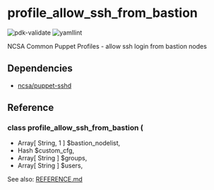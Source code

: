 # profile_allow_ssh_from_bastion

![pdk-validate](https://github.com/ncsa/puppet-profile_allow_ssh_from_bastion/workflows/pdk-validate/badge.svg)
![yamllint](https://github.com/ncsa/puppet-profile_allow_ssh_from_bastion/workflows/yamllint/badge.svg)

NCSA Common Puppet Profiles - allow ssh login from bastion nodes
 
## Dependencies
- [ncsa/puppet-sshd](https://github.com/ncsa/puppet-sshd)
 
## Reference
 
### class profile_allow_ssh_from_bastion (
-  Array[ String, 1 ] $bastion_nodelist,
-  Hash               $custom_cfg,
-  Array[ String ]    $groups,
-  Array[ String ]    $users,

See also: [REFERENCE.md](REFERENCE.md)
